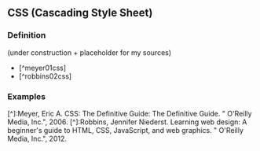 ## CSS (Cascading Style Sheet)
### Definition


(under construction + placeholder for my sources)
- [^meyer01css]
- [^robbins02css]

### Examples




[^]:Meyer, Eric A. CSS: The Definitive Guide: The Definitive Guide. " O'Reilly Media, Inc.", 2006.
[^]:Robbins, Jennifer Niederst. Learning web design: A beginner's guide to HTML, CSS, JavaScript, and web graphics. " O'Reilly Media, Inc.", 2012.


